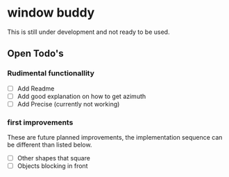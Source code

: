 # window buddy


This is still under development and not ready to be used.


## Open Todo's

### Rudimental functionallity

- [ ] Add Readme
- [ ] Add good explanation on how to get azimuth
- [ ] Add Precise (currently not working)

### first improvements

These are future planned improvements, the implementation sequence can be different than listed below.

- [ ] Other shapes that square
- [ ] Objects blocking in front
